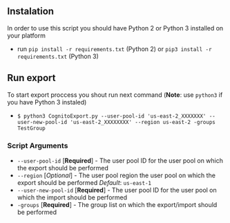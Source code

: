 ## Instalation

In order to use this script you should have Python 2 or Python 3 installed on your platform

- run `pip install -r requirements.txt` (Python 2) or `pip3 install -r requirements.txt` (Python 3)

## Run export

To start export proccess you shout run next command (**Note**: use `python3` if you have Python 3 instaled)

- `$ python3 CognitoExport.py --user-pool-id 'us-east-2_XXXXXXX' --user-new-pool-id 'us-east-2_XXXXXXXX' --region us-east-2 -groups TestGroup`

### Script Arguments

- `--user-pool-id` [__Required__] - The user pool ID for the user pool on which the export should be performed
- `--region` [_Optional_] - The user pool region the user pool on which the export should be performed _Default_: `us-east-1`
- `--user-new-pool-id` [__Required__] - The user pool ID for the user pool on which the import should be performed
- `-groups` [__Required__] - The group list on which the export/import should be performed
